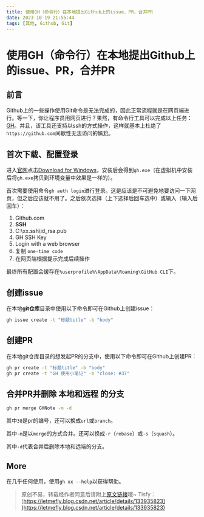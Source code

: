 ```yaml
---
title: 使用GH（命令行）在本地提出Github上的issue、PR，合并PR
date: 2023-10-19 21:55:44
tags: [其他, Github, Git]
---
```


# 使用GH（命令行）在本地提出Github上的issue、PR，合并PR

## 前言

Github上的一些操作使用Git命令是无法完成的，因此正常流程就是在网页端进行。等一下，你让程序员用网页进行？果然，有命令行工具可以完成以上任务：[GH](https://cli.github.com)。并且，该工具还支持以ssh的方式操作，这样就基本上杜绝了```https://github.com```间歇性无法访问的尴尬。

## 首次下载、配置登录

进入[官网](https://cli.github.com)点击[Download for Windows](https://github.com/cli/cli/releases/download/v2.32.1/gh_2.32.1_windows_amd64.msi)，安装后会得到```gh.exe```（在虚拟机中安装后将```gh.exe```拷贝到环境变量中效果是一样的）。

首次需要使用命令```gh auth login```进行登录。这是应该是不可避免地要访问一下网页，但之后应该就不用了。之后依次选择（上下选择后回车选中）或输入（输入后回车）：

1. Github.com
2. **SSH**
3. C:\xx\.ssh\id_rsa.pub
4. GH SSH Key
5. Login with a web browser
6. 复制 ```one-time code```
7. 在网页端根据提示完成后续操作

最终所有配置会缓存在```%userprofile%\AppData\Roaming\GitHub CLI```下。

## 创建issue

在本地**git仓库**目录中使用以下命令即可在Github上创建issue：

```bash
gh issue create -t "标题title" -b "body"
```

## 创建PR

在本地git仓库目录的想发起PR的分支中，使用以下命令即可在Github上创建PR：

```bash
gh pr create -t "标题title" -b "body"
gh pr create -t "GH 使用小笔记" -b "close: #37"
```

## 合并PR并删除 本地和远程 的分支

```bash
gh pr merge GHNote -m -d
```

其中```38```是pr的编号，还可以换成```url```或```branch```。

其中```-m```是以```merge```的方式合并。还可以换成```-r```（```rebase```）或```-s```（```squash```）。

其中```-d```代表合并后删除本地和远端的分支。

## More

在几乎任何使用，使用```gh xx --help```以获得帮助。

> 原创不易，转载经作者同意后请附上[原文链接](https://blog.letmefly.xyz/2023/10/19/Other-Github-CreatingIssuePrMergingPrByCMD-GH/)哦~
> Tisfy：[https://letmefly.blog.csdn.net/article/details/133935823](https://letmefly.blog.csdn.net/article/details/133935823)

